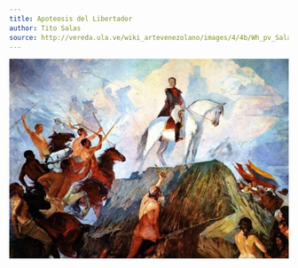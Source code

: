 ```yaml
---
title: Apoteosis del Libertador
author: Tito Salas
source: http://vereda.ula.ve/wiki_artevenezolano/images/4/4b/Wh_pv_SalasTito_Obra_ApoteosisdelLibertador_1930_rg.jpg
---
```

![7b31411f7c1176b5223fa502f4f74b20.png](../img/my-image.png/7b31411f7c1176b5223fa502f4f74b20.png)
